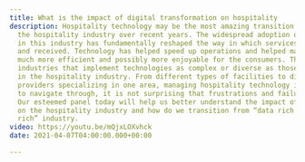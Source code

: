 ```yaml
---
title: What is the impact of digital transformation on hospitality
description: Hospitality technology may be the most amazing transition to occur in
  the hospitality industry over recent years. The widespread adoption of new technologies
  in this industry has fundamentally reshaped the way in which services are provided
  and received. Technology has helped speed up operations and helped make the process
  much more efficient and possibly more enjoyable for the consumers. There are few
  industries that implement technologies as complex or diverse as those installed
  in the hospitality industry. From different types of facilities to different service
  providers specializing in one area, managing hospitality technology is quite challenging
  to navigate through, it is not surprising that frustrations and failures often arise.
  Our esteemed panel today will help us better understand the impact of digital transformation
  on the hospitality industry and how do we transition from “data rich to information
  rich” industry.
video: https://youtu.be/mQjxLOXvhck
date: 2021-04-07T04:00:00.000+00:00

---
```

